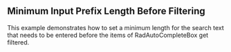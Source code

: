 ## Minimum Input Prefix Length Before Filtering
This example demonstrates how to set a minimum length for the search text that needs to be entered before the items of RadAutoCompleteBox get filtered.

[//]: <keywords:search, text, filter>